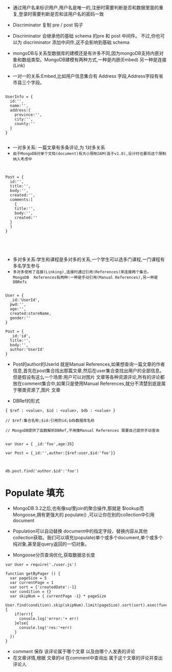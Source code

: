 * 通过用户名来标识用户,用户名是唯一的,注册时需要判断是否和数据里面的重复,登录时需要判断是否和该用户名的密码一致

* Discriminator 复制 pre / post 钩子
* Discriminator 会继承他的基础 schema 的pre 和 post 中间件。 不过,你也可以为 discriminator 添加中间件,这不会影响到基础 schema

* mongoDB与关系型数据库的建模还是有许多不同,因为mongoDB支持内嵌对象和数组类型。MongoDB建模有两种方式,一种是内嵌(Embed) 另一种是连接(Link)

* 一对一的关系:Embed,比如用户信息集合有 Address 字段,Address字段有省市县三个字段。

```

UserInfo = {
  id:'',
  name:'',
  address:{
    province:'',
    city:'',
    county:''
  }
}


```

* 一对多关系: 一篇文章有多条评论,为 1对多关系
* `由于MongoDB对单个文档(document)有大小限制16M(高于v1.8),设计时也要将这个限制纳入考虑中`
```


Post = {
  id:'',
  title:'',
  body:'',
  created:'',
  comments:[
    {
    title:'',
    body:'',
    created:''
  }
  ]
}





```

* 多对多关系:学生和课程是多对多的关系,一个学生可以选多门课程,一门课程有多名学生参与
* `多对多使用了连接(Linking),连接时通过引用(References)来连接两个集合。MongoDB  References有两种:一种是手动引用(Manual References),另一种是DBRefs`
```

User = {
  _id:'UserId',
  pwd:'',
  age:'',
  created:storeName,
  gender:''
}

Post = {
  _id:'id',
  title:'',
  body:'',
  author:'UserId'
}

```
* Post的author的UserId 就是Manual References,如果想查询一篇文章的作者信息,首先在post集合找出那篇文章,然后在user集合查找出用户的全部信息。但是假设有这么一个场景:用户可以对图片 文章等各种资源评论,所有的评论都放在comment集合中,如果只是使用Manual References,就分不清楚到底是属于哪类资源了,图片 文章

* DBRef的形式
 ```
{ $ref : <value>, $id : <value>, $db : <value> }

// $ref:集合名称;$id:引用的id;$db数据库名称

// MongoDB提供了函数解析DBRef,不用像Manual References 需要自己提供手动查询


var User = { _id:'foo',age:35}

var Post = {_id:'',author:{$ref:user,$id:'foo'}}



db.post.find('author.$id':'foo')

 ``` 

 # Populate 填充

 * MongoDB 3.2之后,也有像sql里join的聚合操作,那就是 $lookup而Mongoose,拥有更强大的 populate() ,可以让你在别的collection中引用 document
 * Population可以自动替换 document中的指定字段，替换内容从其他collection获取。我们可以填充(populate)单个或多个document,单个或多个纯对象,甚至是query返回的一切对象。

* Mongoose分页查询优化,获取数据总长度

```
var User = require('./user.js')

function getByPager () {
  var pageSize = 5
  var currentPage = 1
  var sort = {'createdDate':-1}
  var condition = {}
  var skipNum = { currentPage -1} * pageSize
  User.find(condition).skip(skipNum).limit(pageSize).sort(sort).exec(function(err,res){
    if(err){
      console.log('error:'+ err)
    }else{
      console.log('res:'+err)
    }
  })
}

```

* comment 保存 该评论属于哪个文章 以及由哪个人发表的评论  
* 在文章详情,根据 文章的id 在comment中查询出 属于这个文章的评论并查出评论人